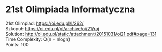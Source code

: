 # 21st Olimpiada Informatyczna
21st Olimpiad: https://oi.edu.pl/l/262/ <br />
Szkopuł:  https://oi.edu.pl/pl/archive/oi/21/raj<br />
Solution: http://oi.edu.pl/static/attachment/20151031/oi21.pdf#page=131<br />
Time Complexity: O(n + nlogn)<br />
Points: 100 <br />